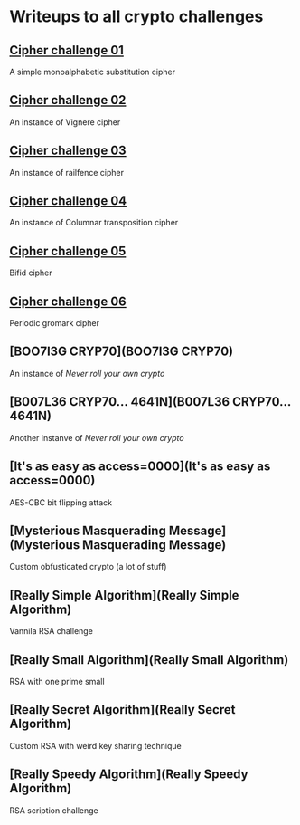 # Writeups to all crypto challenges

## [Cipher challenge 01](01)
A simple monoalphabetic substitution cipher
## [Cipher challenge 02](02)
An instance of Vignere cipher

## [Cipher challenge 03](03)
An instance of railfence cipher

## [Cipher challenge 04](04)
An instance of Columnar transposition cipher

## [Cipher challenge 05](05)
Bifid cipher

## [Cipher challenge 06](06)
Periodic gromark cipher

## [BOO7l3G CRYP70](BOO7l3G CRYP70)
An instance of *Never roll your own crypto*

## [B007L36 CRYP70... 4641N](B007L36 CRYP70... 4641N)
Another instanve of *Never roll your own crypto*

## [It's as easy as access=0000](It's as easy as access=0000)
AES-CBC bit flipping attack

## [Mysterious Masquerading Message](Mysterious Masquerading Message)
Custom obfusticated crypto (a lot of stuff)

## [Really Simple Algorithm](Really Simple Algorithm)
Vannila RSA challenge

## [Really Small Algorithm](Really Small Algorithm)
RSA with one prime small

## [Really Secret Algorithm](Really Secret Algorithm)
Custom RSA with weird key sharing technique

## [Really Speedy Algorithm](Really Speedy Algorithm)
RSA scription challenge
